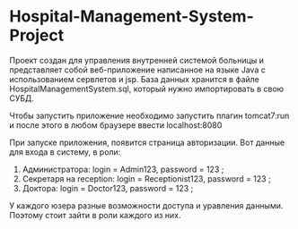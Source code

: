 # Hospital-Management-System-Project
Проект создан для управления внутренней системой больницы и представляет собой веб-приложение написанное на языке Java с использованием сервлетов и jsp.
База данных хранится в файле HospitalManagementSystem.sql, который нужно импортировать в свою СУБД.

Чтобы запустить приложение необходимо запустить плагин tomcat7:run и после этого в любом браузере ввести localhost:8080

При запуске приложения, появится страница авторизации. Вот данные для входа в систему, в роли:
1) Администратора: login = Admin123, password = 123 ;
2) Секретаря на reception: login = Receptionist123, password = 123 ;
3) Доктора: login = Doctor123, password = 123 ;

У каждого юзера разные возможности доступа и уравления данными. Поэтому стоит зайти в роли каждого из них.
